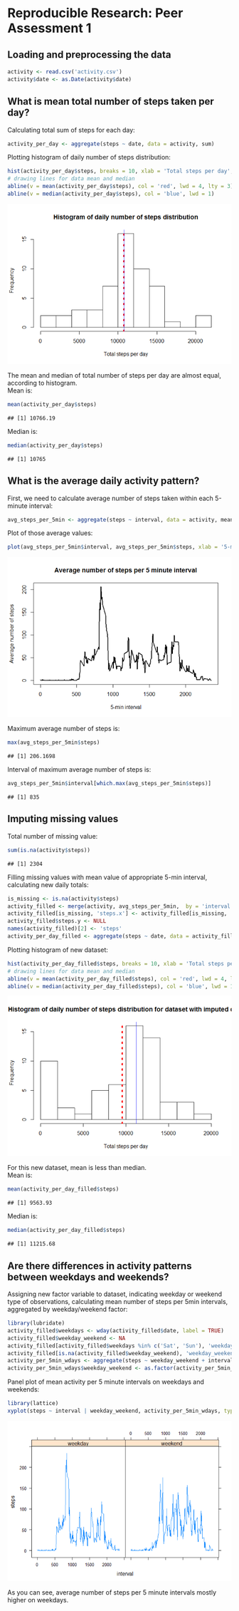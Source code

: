 # Reproducible Research: Peer Assessment 1


## Loading and preprocessing the data

```r
activity <- read.csv('activity.csv')
activity$date <- as.Date(activity$date)
```

## What is mean total number of steps taken per day?
Calculating total sum of steps for each day:  

```r
activity_per_day <- aggregate(steps ~ date, data = activity, sum)
```
Plotting histogram of daily number of steps distribution:  

```r
hist(activity_per_day$steps, breaks = 10, xlab = 'Total steps per day', main = 'Histogram of daily number of steps distribution')
# drawing lines for data mean and median
abline(v = mean(activity_per_day$steps), col = 'red', lwd = 4, lty = 3)
abline(v = median(activity_per_day$steps), col = 'blue', lwd = 1)
```

![](PA1_template_files/figure-html/unnamed-chunk-3-1.png) 
  
The mean and median of total number of steps per day are almost equal, according to histogram.  
Mean is:  

```r
mean(activity_per_day$steps)
```

```
## [1] 10766.19
```
Median is:  

```r
median(activity_per_day$steps)
```

```
## [1] 10765
```
## What is the average daily activity pattern?
First, we need to calculate average number of steps taken within each 5-minute interval:  

```r
avg_steps_per_5min <- aggregate(steps ~ interval, data = activity, mean)
```
Plot of those average values:  

```r
plot(avg_steps_per_5min$interval, avg_steps_per_5min$steps, xlab = '5-min interval', ylab = 'Average number of steps', main = 'Average number of steps per 5 minute interval', type = 'l', lwd = 2)
```

![](PA1_template_files/figure-html/unnamed-chunk-7-1.png) 
  
Maximum average number of steps is:  

```r
max(avg_steps_per_5min$steps)
```

```
## [1] 206.1698
```
Interval of maximum average number of steps is:  

```r
avg_steps_per_5min$interval[which.max(avg_steps_per_5min$steps)]
```

```
## [1] 835
```
## Imputing missing values
Total number of missing value:  

```r
sum(is.na(activity$steps))
```

```
## [1] 2304
```
Filling missing values with mean value of appropriate 5-min interval, calculating new daily totals:  

```r
is_missing <- is.na(activity$steps)
activity_filled <- merge(activity, avg_steps_per_5min,  by = 'interval')
activity_filled[is_missing, 'steps.x'] <- activity_filled[is_missing, 'steps.y']
activity_filled$steps.y <- NULL
names(activity_filled)[2] <- 'steps'
activity_per_day_filled <- aggregate(steps ~ date, data = activity_filled, sum)
```
Plotting histogram of new dataset:  

```r
hist(activity_per_day_filled$steps, breaks = 10, xlab = 'Total steps per day', main = 'Histogram of daily number of steps distribution for dataset with imputed data')
# drawing lines for data mean and median
abline(v = mean(activity_per_day_filled$steps), col = 'red', lwd = 4, lty = 3)
abline(v = median(activity_per_day_filled$steps), col = 'blue', lwd = 1)
```

![](PA1_template_files/figure-html/unnamed-chunk-12-1.png) 
  
For this new dataset, mean is less than median.  
Mean is:  

```r
mean(activity_per_day_filled$steps)
```

```
## [1] 9563.93
```
Median is:  

```r
median(activity_per_day_filled$steps)
```

```
## [1] 11215.68
```
## Are there differences in activity patterns between weekdays and weekends?
Assigning new factor variable to dataset, indicating weekday or weekend type of observations, calculating mean number of steps per 5min intervals, aggregated by weekday/weekend factor:  

```r
library(lubridate)
activity_filled$weekdays <- wday(activity_filled$date, label = TRUE)
activity_filled$weekday_weekend <- NA
activity_filled[activity_filled$weekdays %in% c('Sat', 'Sun'), 'weekday_weekend'] <- 'weekend'
activity_filled[is.na(activity_filled$weekday_weekend), 'weekday_weekend'] <- 'weekday'
activity_per_5min_wdays <- aggregate(steps ~ weekday_weekend + interval, data = activity_filled, mean)
activity_per_5min_wdays$weekday_weekend <- as.factor(activity_per_5min_wdays$weekday_weekend)
```
Panel plot of mean activity per 5 minute intervals on weekdays and weekends:  

```r
library(lattice)
xyplot(steps ~ interval | weekday_weekend, activity_per_5min_wdays, type='l')
```

![](PA1_template_files/figure-html/unnamed-chunk-16-1.png) 
  
As you can see, average number of steps per 5 minute intervals mostly higher on weekdays.  
